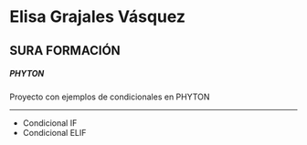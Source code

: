 # Elisa Grajales Vásquez
## SURA FORMACIÓN

##### PHYTON
Proyecto con ejemplos de condicionales en PHYTON
***
- Condicional IF
- Condicional ELIF
